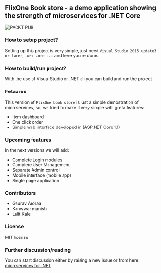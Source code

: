 ## FlixOne Book store - a demo application showing the strength of microservices for .NET Core

![PACKT PUB](https://dz13w8afd47il.cloudfront.net/sites/default/files/imagecache/ppv4_main_book_cover/B05017_MockupCover-01_0.png "Microservices for .NET Core")

### How to setup project?
Setting up this project is very simple, just need ```Visual Studio 2015 update3 or later```, ```.NET Core 1.1``` and here you're done.

### How to build/run project?
With the use of Visual Studio or .NET cli you can build and run the project

### Fetaures
This version of ```FlixOne book store``` is just a simple demostration of microservices, so, we tried to make it very simple with greta features:
  - Item dashboard
  - One click order
  - Simple web interface developed in (ASP.NET Core 1.1)
  
### Upcoming features
In the next versions we will add:
  - Complete Login modules
  - Complete User Management
  - Separate Admin control
  - Mobile interface (mobile app)
  - Single page application

### Contributors
  - Gaurav Aroraa
  - Kanwwar manish
  - Lalit Kale

### License
MIT license

### Further discussion/reading
You can start discussion either by raising a new issue or from here: [microservices for .NET](http://microservicesfor.net)